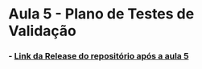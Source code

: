 # Aula 5 - Plano de Testes de Validação

### - [Link da Release do repositório após a aula 5](https://github.com/C4i0kun/PCS3643-2021-Grupo5/tree/aula5)
